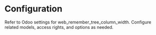 # Configuration

Refer to Odoo settings for web_remember_tree_column_width. Configure related models, access rights, and options as needed.

